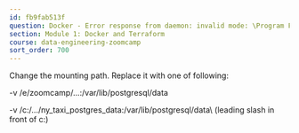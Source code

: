 ```yaml
---
id: fb9fab513f
question: Docker - Error response from daemon: invalid mode: \Program Files\Git\var\lib\postgresql\data.
section: Module 1: Docker and Terraform
course: data-engineering-zoomcamp
sort_order: 700
---
```


Change the mounting path. Replace it with one of following:

-v /e/zoomcamp/...:/var/lib/postgresql/data

-v /c:/.../ny_taxi_postgres_data:/var/lib/postgresql/data\ (leading slash in front of c:)

